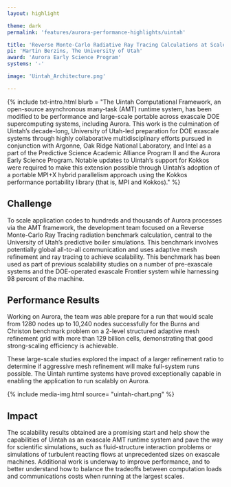 ```yaml
---
layout: highlight

theme: dark
permalink: 'features/aurora-performance-highlights/uintah'

title: 'Reverse Monte-Carlo Radiative Ray Tracing Calculations at Scale: Uintah'
pi: 'Martin Berzins, The University of Utah'
award: 'Aurora Early Science Program'
systems: '-'

image: 'Uintah_Architecture.png' 

---
```


{% include txt-intro.html 
    blurb = "The Uintah Computational Framework, an open-source asynchronous many-task (AMT) runtime system, has been modified to be performance and large-scale portable across exascale DOE supercomputing systems, including Aurora. This work is the culmination of Uintah’s decade-long, University of Utah-led preparation for DOE exascale systems through highly collaborative multidisciplinary efforts pursued in conjunction with Argonne, Oak Ridge National Laboratory, and Intel as a part of the Predictive Science Academic Alliance Program II and the Aurora Early Science Program. Notable updates to Uintah’s support for Kokkos were required to make this extension possible through Uintah’s adoption of a portable MPI+X hybrid parallelism approach using the Kokkos performance portability library (that is, MPI and Kokkos)."
%}



## Challenge

To scale application codes to hundreds and thousands of Aurora processes via the AMT framework, the development team focused on a Reverse Monte-Carlo Ray Tracing radiation benchmark calculation, central to the University of Utah’s predictive boiler simulations. This benchmark involves potentially global all-to-all communication and uses adaptive mesh refinement and ray tracing to achieve scalability. This benchmark has been used as part of previous scalability studies on a number of pre-exascale systems and the DOE-operated exascale Frontier system while harnessing 98 percent of the machine.



## Performance Results
Working on Aurora, the team was able prepare for a run that would scale from 1280 nodes up to 10,240 nodes successfully for the Burns and Christon benchmark problem on a 2-level structured adaptive mesh refinement grid with more than 129 billion cells, demonstrating that good strong-scaling efficiency is achievable.

These large-scale studies explored the impact of a larger refinement ratio to determine if aggressive mesh refinement will make full-system runs possible. The Uintah runtime systems have proved exceptionally capable in enabling the application to run scalably on Aurora.


{% include media-img.html
   source= "uintah-chart.png"
%}

## Impact
The scalability results obtained are a promising start and help show the capabilities of Uintah as an exascale AMT runtime system and pave the way for scientific simulations, such as fluid-structure interaction problems or simulations of turbulent reacting flows at unprecedented sizes on exascale machines. Additional work is underway to improve performance, and to better understand how to balance the tradeoffs between computation loads and communications costs when running at the largest scales.
